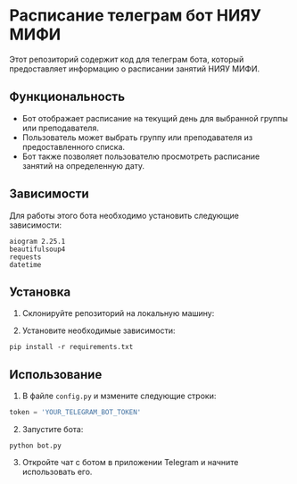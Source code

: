 # Расписание телеграм бот НИЯУ МИФИ

Этот репозиторий содержит код для телеграм бота, который предоставляет информацию о расписании занятий НИЯУ МИФИ.

## Функциональность

- Бот отображает расписание на текущий день для выбранной группы или преподавателя.
- Пользователь может выбрать группу или преподавателя из предоставленного списка.
- Бот также позволяет пользователю просмотреть расписание занятий на определенную дату.

## Зависимости

Для работы этого бота необходимо установить следующие зависимости:

```
aiogram 2.25.1
beautifulsoup4
requests
datetime
```

## Установка

1. Склонируйте репозиторий на локальную машину:

2. Установите необходимые зависимости:

```
pip install -r requirements.txt
```

## Использование

1. В файле `config.py` и мзмените следующие строки:

```python
token = 'YOUR_TELEGRAM_BOT_TOKEN'
```

2. Запустите бота:

```
python bot.py
```

3. Откройте чат с ботом в приложении Telegram и начните использовать его.
